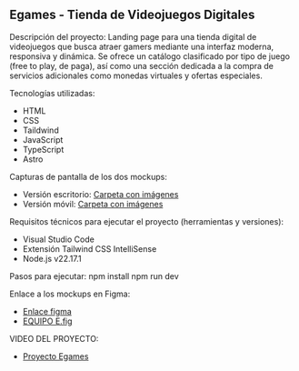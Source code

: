 
Egames - Tienda de Videojuegos Digitales
----------------------------------------
Descripción del proyecto:
Landing page para una tienda digital de videojuegos 
que busca atraer gamers mediante una interfaz moderna, 
responsiva y dinámica. 
Se ofrece un catálogo clasificado por tipo de juego (free to play, de paga), 
así como una sección dedicada a la compra de servicios 
adicionales como monedas virtuales y ofertas especiales.

Tecnologías utilizadas:
- HTML
- CSS
- Taildwind
- JavaScript
- TypeScript
- Astro

Capturas de pantalla de los dos mockups:
- Versión escritorio: [Carpeta con imágenes](Egames/src/vista-escritorio)
- Versión móvil: [Carpeta con imágenes](Egames/src/vista-movil)

Requisitos técnicos para ejecutar el proyecto (herramientas y versiones):
- Visual Studio Code
- Extensión Tailwind CSS IntelliSense
- Node.js v22.17.1

Pasos para ejecutar:
npm install npm run dev

Enlace a los mockups en Figma:  
- [Enlace figma](https://www.figma.com/design/0LWavQHkOgmEXNCnTJCK13/EQUIPO-E?node-id=1-7411&t=65xHymwuuNwYrmlJ-0)
- [EQUIPO E.fig](https://drive.google.com/file/d/1fjfpnGGFRueeruLaBKd3bZ0MNXseKEry/view?usp=sharing)

VIDEO DEL PROYECTO:
- [Proyecto Egames](https://utpedupe-my.sharepoint.com/:v:/g/personal/u23259582_utp_edu_pe/Ed3LmddI1WdInyGLk0ZpM7QB3N3Q6YhPSBtSrcuuKZL6Rg?nav=eyJyZWZlcnJhbEluZm8iOnsicmVmZXJyYWxBcHAiOiJPbmVEcml2ZUZvckJ1c2luZXNzIiwicmVmZXJyYWxBcHBQbGF0Zm9ybSI6IldlYiIsInJlZmVycmFsTW9kZSI6InZpZXciLCJyZWZlcnJhbFZpZXciOiJNeUZpbGVzTGlua0NvcHkifX0&e=tVbWxC)
